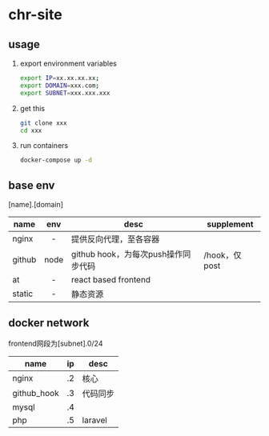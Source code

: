 # chr-site

## usage

1. export environment variables

    ```bash
    export IP=xx.xx.xx.xx;
    export DOMAIN=xxx.com;
    export SUBNET=xxx.xxx.xxx
    ```

2. get this

    ```bash
    git clone xxx
    cd xxx
    ```
3. run containers

    ```bash
    docker-compose up -d
    ```

## base env

[name].[domain]

|name|env|desc|supplement|
|---|:---:|---|---|
|nginx|-|提供反向代理，至各容器||
|github|node|github hook，为每次push操作同步代码|/hook，仅post|
|at|-|react based frontend||
|static|-|静态资源||

## docker network

frontend网段为[subnet].0/24

|name|ip|desc|
|---|---|---|
|nginx|.2|核心|
|github_hook|.3|代码同步|
|mysql|.4||
|php|.5|laravel|

